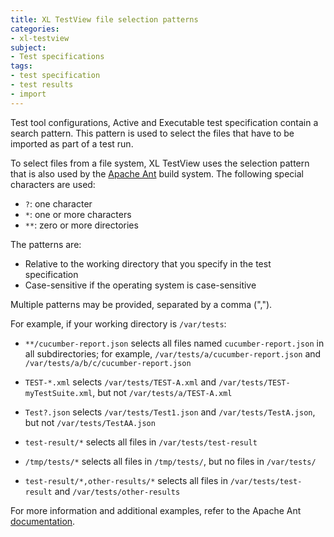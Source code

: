 ```yaml
---
title: XL TestView file selection patterns
categories:
- xl-testview
subject:
- Test specifications
tags:
- test specification
- test results
- import
---
```


Test tool configurations, Active and Executable test specification contain a search pattern. This pattern is used to select the files that have to be imported as part of a test run.

To select files from a file system, XL TestView uses the selection pattern that is also used by the [Apache Ant](https://ant.apache.org/manual/dirtasks.html) build system. The following special characters are used:
 
* `?`: one character
* `*`: one or more characters
* `**`: zero or more directories

The patterns are:

* Relative to the working directory that you specify in the test specification
* Case-sensitive if the operating system is case-sensitive

Multiple patterns may be provided, separated by a comma (",").

For example, if your working directory is `/var/tests`:

* `**/cucumber-report.json` selects all files named `cucumber-report.json` in all subdirectories; for example, `/var/tests/a/cucumber-report.json` and `/var/tests/a/b/c/cucumber-report.json`

* `TEST-*.xml` selects `/var/tests/TEST-A.xml` and `/var/tests/TEST-myTestSuite.xml`, but not `/var/tests/a/TEST-A.xml`

* `Test?.json` selects `/var/tests/Test1.json` and `/var/tests/TestA.json`, but not `/var/tests/TestAA.json`

* `test-result/*` selects all files in `/var/tests/test-result`

* `/tmp/tests/*` selects all files in `/tmp/tests/`, but no files in `/var/tests/`

* `test-result/*,other-results/*` selects all files in `/var/tests/test-result` and `/var/tests/other-results`

For more information and additional examples, refer to the Apache Ant [documentation](https://ant.apache.org/manual/dirtasks.html).
